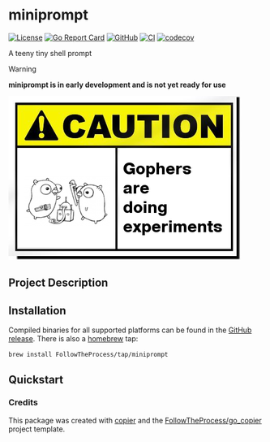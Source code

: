 # miniprompt

[![License](https://img.shields.io/github/license/FollowTheProcess/miniprompt)](https://github.com/FollowTheProcess/miniprompt)
[![Go Report Card](https://goreportcard.com/badge/github.com/FollowTheProcess/miniprompt)](https://goreportcard.com/report/github.com/FollowTheProcess/miniprompt)
[![GitHub](https://img.shields.io/github/v/release/FollowTheProcess/miniprompt?logo=github&sort=semver)](https://github.com/FollowTheProcess/miniprompt)
[![CI](https://github.com/FollowTheProcess/miniprompt/workflows/CI/badge.svg)](https://github.com/FollowTheProcess/miniprompt/actions?query=workflow%3ACI)
[![codecov](https://codecov.io/gh/FollowTheProcess/miniprompt/branch/main/graph/badge.svg)](https://codecov.io/gh/FollowTheProcess/miniprompt)

A teeny tiny shell prompt

> [!WARNING]
> **miniprompt is in early development and is not yet ready for use**

![caution](./img/caution.png)

## Project Description

## Installation

Compiled binaries for all supported platforms can be found in the [GitHub release]. There is also a [homebrew] tap:

```shell
brew install FollowTheProcess/tap/miniprompt
```

## Quickstart

### Credits

This package was created with [copier] and the [FollowTheProcess/go_copier] project template.

[copier]: https://copier.readthedocs.io/en/stable/
[FollowTheProcess/go_copier]: https://github.com/FollowTheProcess/go_copier
[GitHub release]: https://github.com/FollowTheProcess/miniprompt/releases
[homebrew]: https://brew.sh

